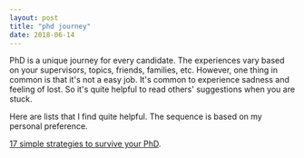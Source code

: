 ```yaml
---
layout: post
title: "phd journey"
date: 2018-06-14
---
```


PhD is a unique journey for every candidate. The experiences vary based on your supervisors, topics, friends, families, etc. However, one thing in common is that it's not a easy job. It's common to experience sadness and feeling of lost. So it's quite helpful to read others' suggestions when you are stuck.

Here are lists that I find quite helpful. The sequence is based on my personal preference.
 
<a href="http://www.maiconference.com/uploads/1/1/0/7/110798645/survive-your-phd-ebook.pdf" target = "_blank">17 simple strategies to survive your PhD</a>.



